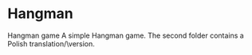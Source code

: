 # Hangman
Hangman game
A simple Hangman game. The second folder contains a Polish translation/\version.
